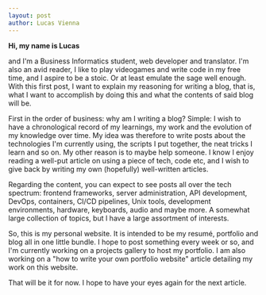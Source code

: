 ```yaml
---
layout: post
author: Lucas Vienna
---
```


**Hi, my name is Lucas**

and I'm a Business Informatics student, web developer and translator. I'm also an avid reader, I like to play videogames and write code in my free time, and I aspire to be a stoic. Or at least emulate the sage well enough. With this first post, I want to explain my reasoning for writing a blog, that is, what I want to accomplish by doing this and what the contents of said blog will be.

First in the order of business: why am I writing a blog? Simple: I wish to have a chronological record of my learnings, my work and the evolution of my knowledge over time. My idea was therefore to write posts about the technologies I'm currently using, the scripts I put together, the neat tricks I learn and so on. My other reason is to maybe help someone. I know I enjoy reading a well-put article on using a piece of tech, code etc, and I wish to give back by writing my own (hopefully) well-written articles.

Regarding the content, you can expect to see posts all over the tech spectrum: frontend frameworks, server administration, API development, DevOps, containers, CI/CD pipelines, Unix tools, development environments, hardware, keyboards, audio and maybe more. A somewhat large collection of topics, but I have a large assortment of interests.

So, this is my personal website. It is intended to be my resumé, portfolio and blog all in one little bundle. I hope to post something every week or so, and I'm currently working on a projects gallery to host my portfolio. I am also working on a "how to write your own portfolio website" article detailing my work on this website.

That will be it for now. I hope to have your eyes again for the next article.
